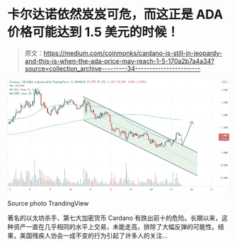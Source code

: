 # 卡尔达诺依然岌岌可危，而这正是 ADA 价格可能达到 1.5 美元的时候！

> 原文：<https://medium.com/coinmonks/cardano-is-still-in-jeopardy-and-this-is-when-the-ada-price-may-reach-1-5-170a2b7a4a34?source=collection_archive---------34----------------------->

![](img/19b0c95c81915ec0be2f7262dc7d212a.png)

Source photo TrandingView

著名的以太坊杀手、第七大加密货币 Cardano 有跌出前十的危险。长期以来，这种资产一直在几乎相同的水平上交易，未能走高，排除了大幅反弹的可能性。结果，美国残疾人协会一成不变的行为引起了许多人的关注…